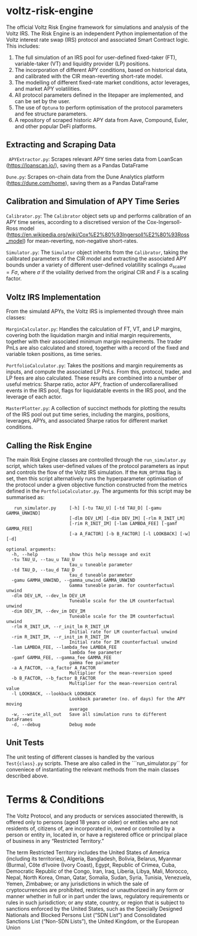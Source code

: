 # voltz-risk-engine
The official Voltz Risk Engine framework for simulations and analysis of the Voltz IRS. The Risk Engine is an independent Python implementation
of the Voltz interest rate swap (IRS) protocol and associated Smart Contract logic. This includes:

1) The full simulation of an IRS pool for user-defined fixed-taker (FT), variable-taker (VT) and liquidity provider (LP) positions.
2) The incorporation of different APY conditions, based on historical data, and calibrated with the CIR mean-reverting short-rate model.
3) The modelling of different fixed-rate market conditions, actor leverages, and market APY volatilities.
4) All protocol parameters defined in the litepaper are implemented, and can be set by the user.
5) The use of ```Optuna``` to perform optimisation of the protocol parameters and fee structure parameters. 
6) A repository of scraped historic APY data from Aave, Compound, Euler, and other popular DeFi platforms.  

## Extracting and Scraping Data
``` APYExtractor.py```: Scrapes relevant APY time series data from LoanScan (https://loanscan.io/), saving them as a Pandas DataFrame

```Dune.py```: Scrapes on-chain data from the Dune Analytics platform (https://dune.com/home), saving them as a Pandas DataFrame

## Calibration and Simulation of APY Time Series
```Calibrator.py```: The ```Calibrator``` object sets up and performs calibration of an APY time series, according to a discretised version of the 
Cox-Ingersoll-Ross model (https://en.wikipedia.org/wiki/Cox%E2%80%93Ingersoll%E2%80%93Ross_model) for mean-reverting, non-negative short-rates. 

```Simulator.py```: The ```Simulator``` object inherits from the ```Calibrator```, taking the calibrated parameters of the CIR model and 
extracting the associated APY bounds under a variety of different user-defined volatillity scalings $\sigma_\mathrm{scaled} = F\sigma$, where
$\sigma$ if the volaility derived from the original CIR and $F$ is a scaling factor. 

## Voltz IRS Implementation
From the simulatd APYs, the Voltz IRS is implemented through three main classes:

```MarginCalculator.py```: Handles the calculation of FT, VT, and LP margins, covering both the liquidation margin and initial margin 
requirements, together with their associated minimum margin requirements. The trader PnLs are also calculated and stored, together with a 
record of the fixed and variable token positions, as time series.

```PortfolioCalculator.py```: Takes the positions and margin requirements as inputs, and compute the associated LP PnLs. From this,
protocol, trader, and LP fees are also calculated. These results are combined into a number of useful metrics: Sharpe ratio, actor APY,
fraction of undercollarerallised events in the IRS pool, flags for liquidatable events in the IRS pool, and the leverage of each actor. 

```MasterPlotter.py```: A collection of succinct methods for plotting the results of the IRS pool out put time series, including the margins,
positions, leverages, APYs, and associated Sharpe ratios for different market conditions. 

## Calling the Risk Engine
The main Risk Engine classes are controlled through the ```run_simulator.py``` script, which takes user-defined values of the protocol 
parameters as input and controls the flow of the Voltz IRS simulation. If the ```RUN_OPTUNA``` flag is set, then this script alternatively
runs the hyperparameter optimisation of the protocol under a given objective function constructed from the metrics defined in the 
```PortfolioCalculator.py```.  The arguments for this script may be summarised as:

```
   run_simulator.py     [-h] [-tu TAU_U] [-td TAU_D] [-gamu GAMMA_UNWIND]
                        [-dlm DEV_LM] [-dim DEV_IM] [-rlm R_INIT_LM]
                        [-rim R_INIT_IM] [-lam LAMBDA_FEE] [-gamf GAMMA_FEE]
                        [-a A_FACTOR] [-b B_FACTOR] [-l LOOKBACK] [-w] [-d]

optional arguments:
  -h, --help            show this help message and exit
  -tu TAU_U, --tau_u TAU_U
                        tau_u tuneable parameter
  -td TAU_D, --tau_d TAU_D
                        tau_d tuneable parameter
  -gamu GAMMA_UNWIND, --gamma_unwind GAMMA_UNWIND
                        Gamma tuneable param. for counterfactual unwind
  -dlm DEV_LM, --dev_lm DEV_LM
                        Tuneable scale for the LM counterfactual unwind
  -dim DEV_IM, --dev_im DEV_IM
                        Tuneable scale for the IM counterfactual unwind
  -rlm R_INIT_LM, --r_init_lm R_INIT_LM
                        Initial rate for LM counterfactual unwind
  -rim R_INIT_IM, --r_init_im R_INIT_IM
                        Initial rate for IM counterfactual unwind
  -lam LAMBDA_FEE, --lambda_fee LAMBDA_FEE
                        lambda fee parameter
  -gamf GAMMA_FEE, --gamma_fee GAMMA_FEE
                        gamma fee parameter
  -a A_FACTOR, --a_factor A_FACTOR
                        Multiplier for the mean-reversion speed
  -b B_FACTOR, --b_factor B_FACTOR
                        Multiplier for the mean-reversion central value
  -l LOOKBACK, --lookback LOOKBACK
                        Lookback parameter (no. of days) for the APY moving
                        average
  -w, --write_all_out   Save all simulation runs to different DataFrames
  -d, --debug           Debug mode
```

## Unit Tests
The unit testing of different classes is handled by the various ```Test{class}.py``` scripts. These are also called in the ```run_simulator.py`` for
conveniece of instantiating the relevant methods from the main classes described above. 

# Terms & Conditions
The Voltz Protocol, and any products or services associated therewith, is offered only to persons (aged 18 years or older) or entities who are not residents of, citizens of, are incorporated in, owned or controlled by a person or entity in, located in, or have a registered office or principal place of business in any “Restricted Territory.”

The term Restricted Territory includes the United States of America (including its territories), Algeria, Bangladesh, Bolivia, Belarus, Myanmar (Burma), Côte d’Ivoire (Ivory Coast), Egypt, Republic of Crimea, Cuba, Democratic Republic of the Congo, Iran, Iraq, Liberia, Libya, Mali, Morocco, Nepal, North Korea, Oman, Qatar, Somalia, Sudan, Syria, Tunisia, Venezuela, Yemen, Zimbabwe; or any jurisdictions in which the sale of cryptocurrencies are prohibited, restricted or unauthorized in any form or manner whether in full or in part under the laws, regulatory requirements or rules in such jurisdiction; or any state, country, or region that is subject to sanctions enforced by the United States, such as the Specially Designed Nationals and Blocked Persons List (“SDN List”) and Consolidated Sanctions List (“Non-SDN Lists”), the United Kingdom, or the European Union